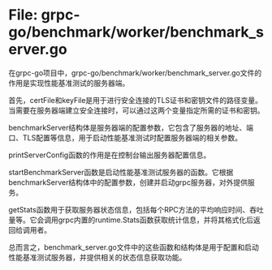 # File: grpc-go/benchmark/worker/benchmark_server.go

在grpc-go项目中，grpc-go/benchmark/worker/benchmark_server.go文件的作用是实现性能基准测试的服务器端。

首先，certFile和keyFile是用于进行安全连接的TLS证书和密钥文件的路径变量。当需要在服务器端建立安全连接时，可以通过这两个变量指定所需的证书和密钥。

benchmarkServer结构体是服务器端的配置参数，它包含了服务器的地址、端口、TLS配置等信息，用于启动性能基准测试时配置服务器端的相关参数。

printServerConfig函数的作用是在控制台输出服务器配置信息。

startBenchmarkServer函数是启动性能基准测试服务器的函数。它根据benchmarkServer结构体中的配置参数，创建并启动grpc服务器，对外提供服务。

getStats函数用于获取服务器状态信息，包括每个RPC方法的平均响应时间、吞吐量等。它会调用grpc内置的runtime.Stats函数获取统计信息，并将其格式化后返回给调用者。

总而言之，benchmark_server.go文件中的这些函数和结构体是用于配置和启动性能基准测试服务器，并提供相关的状态信息获取功能。

